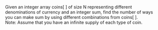 Given an integer array coins[ ] of size N representing different denominations of currency and an integer sum, find the number of ways you can make sum by using different combinations from coins[ ].  
Note: Assume that you have an infinite supply of each type of coin. 
